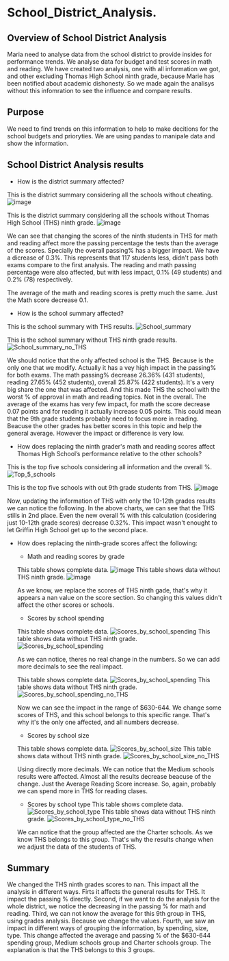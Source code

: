 # School_District_Analysis.

## Overview of School District Analysis
Maria need to analyse data from the school district to provide insides for performance trends. We analyse data for budget and test scores in math and reading. 
We have created two analysis, one with all information we got, and other excluding Thomas High School ninth grade, because Marie has been notified about academic dishonesty. So we made again the analisys without this infomration to see the influence and compare results.

## Purpose
We need to find trends on this information to help to make decitions for the school budgets and prioryties. We are using pandas to manipale data and show the information.

## School District Analysis results
- How is the district summary affected?

This is the district summary considering all the schools without cheating.
![image](https://user-images.githubusercontent.com/88845919/137596185-d86216e5-13d5-473b-ace4-a55abf2f3d83.png)

This is the district summary considering all the schools without Thomas High School (THS) ninth grade.
![image](https://user-images.githubusercontent.com/88845919/137596143-c92e6c42-9069-465a-81b3-6716535a91ba.png)

We can see that changing the scores of the ninth students in THS for math and reading affect more the  passing percentage the tests than the average of the scores. Specially the overall passing% has a bigger impact. We have a dicrease of 0.3%. This represents that 117 students less, didn't pass both exams compare to the first analysis. The reading and math passing percentage were also affected, but with less impact, 0.1% (49 students) and 0.2% (78) respectively.

The average of the math and reading scores is pretty much the same. Just the Math score decrease 0.1.

- How is the school summary affected?

This is the school summary with THS results.
![School_summary](https://user-images.githubusercontent.com/88845919/137596798-80c69725-1838-4fcc-903a-a081fd7c0fca.PNG)

This is the school summary without THS ninth grade results.
![School_summary_no_THS](https://user-images.githubusercontent.com/88845919/137596827-0ae894d5-337b-4cbc-aa2c-c0b6223bcd62.PNG)

We should notice that the only affected school is the THS. Because is the only one that we modify. Actually it has a vey high impact in the passing% for both exams. The math passing% decrease 26.36% (431 students), reading 27.65% (452 students), overall 25.87% (422 students). It's a very big share the one that was affected. And this made THS the school with the worst % of approval in math and reading topics. Not in the overall.
The average of the exams has very few impact, for math the score decrease 0.07 points and for reading it actually increase 0.05 points. This could mean that the 9th grade students probably need to focus more in reading. Beacuse the other grades has better scores in this topic and help the general average. However the impact or difference is very low.

- How does replacing the ninth grader's math and reading scores affect Thomas High School’s performance relative to the other schools?

This is the top five schools considering all information and the overall %.
![Top_5_schools](https://user-images.githubusercontent.com/88845919/137597827-7786e0c0-cd3d-4127-9448-f02b602d162f.PNG)

This is the top five schools with out 9th grade students from THS.
![image](https://user-images.githubusercontent.com/88845919/137597742-b30f42db-a7ee-4c5e-8e5e-c6f715d8c139.png)

Now, updating the information of THS with only the 10-12th grades results we can notice the following. 
In the above charts, we can see that the THS stills in 2nd place. Even the new overall % with this calculation (cosidering just 10-12th grade scores) decrease 0.32%. This impact wasn't enought to let Griffin High School get up to the second place.

- How does replacing the ninth-grade scores affect the following:
  - Math and reading scores by grade
  
  This table shows complete data.
  ![image](https://user-images.githubusercontent.com/88845919/137598452-cf718f4d-01fa-48dd-a9ec-2a92e226f963.png)
  This table shows data without THS ninth grade.
  ![image](https://user-images.githubusercontent.com/88845919/137598478-e6fd9695-2c0f-4206-8ca1-e6594e4ca709.png)
  
  As we know, we replace the scores of THS ninth gade, that's why it appears a nan value on the score section. So changing this values didn't affect the other scores or schools.
  
  
  - Scores by school spending
  
  This table shows complete data.
  ![Scores_by_school_spending](https://user-images.githubusercontent.com/88845919/137598902-f0da9780-62f7-4426-a69f-04e40fbaa9da.PNG)
  This table shows data without THS ninth grade.
  ![Scores_by_school_spending](https://user-images.githubusercontent.com/88845919/137598912-3841c35b-bb6d-4d15-87d0-3f0bb9961406.PNG)
  
  As we can notice, theres no real change in the numbers. So we can add more decimals to see the real impact.
  
  This table shows complete data.
  ![Scores_by_school_spending](https://user-images.githubusercontent.com/88845919/137599129-f4ca0738-88e0-47d5-979d-352e14e5cb15.PNG)
  This table shows data without THS ninth grade.
  ![Scores_by_school_spending_no_THS](https://user-images.githubusercontent.com/88845919/137599171-2ab5a6b5-7315-4275-b314-920668fd3242.PNG)
  
  Now we can see the impact in the range of $630-644. We change some scores of THS, and this school belongs to this specific range. That's why it's the only one affected, and    all numbers decrease.
  
  - Scores by school size
  
  This table shows complete data.
  ![Scores_by_school_size](https://user-images.githubusercontent.com/88845919/137599388-1113682f-851f-4082-bd0a-b5ddc61088b6.PNG)
  This table shows data without THS ninth grade.
  ![Scores_by_school_size_no_THS](https://user-images.githubusercontent.com/88845919/137599390-b78b65c6-c62a-4738-902f-bb909d56e574.PNG)
  
  Using directly more decimals. We can notice that the Medium schools results were affected. Almost all the results decrease beacuse of the change. Just the Average Reading Score increase. So, again, probably we can spend more in THS for reading clases.
  
  - Scores by school type
  This table shows complete data.
  ![Scores_by_school_type](https://user-images.githubusercontent.com/88845919/137599563-63435c34-9f9d-4012-8903-291917b804d1.PNG)
  This table shows data without THS ninth grade.
  ![Scores_by_school_type_no_THS](https://user-images.githubusercontent.com/88845919/137599568-81b91953-f0ee-4f75-a66e-3cc7c79af615.PNG)
  
  We can notice that the group affected are the Charter schools. As we know THS belongs to this group. That's why the results change when we adjust the data of the students of THS.

## Summary

We changed the THS ninth grades scores to nan. This impact all the analysis in different ways.
Firts it affects the general results for THS. It impact the passing % directly.
Second, if we want to do the analysis for the whole district, we notice the decreasing in the passing % for math and reading.
Third, we can not know the average for this 9th group in THS, using grades analysis. Because we change the values.
Fourth, we saw an impact in different ways of grouping the information, by spending, size, type. This change affected the average and passing % of the $630-644 spending group, Medium schools group and Charter schools group. The explanation is that the THS belongs to this 3 groups.
